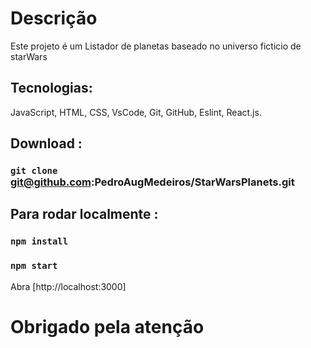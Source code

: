 
# Descrição

Este projeto é um Listador de planetas baseado no universo ficticio de starWars

## Tecnologias:

 JavaScript, HTML, CSS, VsCode, Git, GitHub, Eslint, React.js.

## Download :

### `git clone` git@github.com:PedroAugMedeiros/StarWarsPlanets.git

## Para rodar localmente :

### `npm install`
### `npm start`

Abra [http://localhost:3000]

# Obrigado pela atenção

